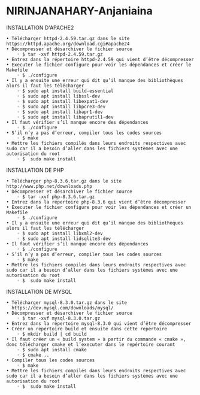 # NIRINJANAHARY-Anjaniaina
INSTALLATION D'APACHE2

    • Télécharger httpd-2.4.59.tar.gz dans le site https://httpd.apache.org/download.cgi#apache24
    • Décompresser et désarchiver le fichier source
        ◦ $ tar -xvf httpd-2.4.59.tar.gz
    • Entrez dans la répertoire httpd-2.4.59 qui vient d’être décompresser
    • Executer le fichier configure pour voir les dépendances et créer le Makefile
        ◦ $ ./configure
    • Il y a ensuite une erreur qui dit qu’il manque des bibliothèques alors il faut les télécharger 
        ◦ $ sudo apt install build-essential
        ◦ $ sudo apt install libssl-dev 
        ◦ $ sudo apt install libexpat1-dev 
        ◦ $ sudo apt install libpcre3-dev 
        ◦ $ sudo apt install libapr1-dev 
        ◦ $ sudo apt install libaprutil1-dev
    • Il faut vérifier s’il manque encore des dépendances
        ◦ $ ./configure
    • S’il n’y a pas d’erreur, compiler tous les codes sources
        ◦ $ make
    • Mettre les fichiers compilés dans leurs endroits respectives avec sudo car il a besoin d’aller dans les fichiers systèmes avec une autorisation du root
        ◦ $  sudo make install

INSTALLATION DE PHP

    • Télécharger php-8.3.6.tar.gz dans le site http://www.php.net/downloads.php
    • Décompresser et désarchiver le fichier source
        ◦ $ tar -xvf php-8.3.6.tar.gz
    • Entrez dans la répertoire php-8.3.6 qui vient d’être décompresser
    • Executer le fichier configure pour voir les dépendances et créer un Makefile
        ◦ $ ./configure
    • Il y a ensuite une erreur qui dit qu’il manque des bibliothèques alors il faut les télécharger 
        ◦ $ sudo apt install libxml2-dev
        ◦ $ sudo apt install lidsqlite3-dev
    • Il faut vérifier s’il manque encore des dépendances
        ◦ $ ./configure
    • S’il n’y a pas d’erreur, compiler tous les codes sources
        ◦ $ make
    • Mettre les fichiers compilés dans leurs endroits respectives avec sudo car il a besoin d’aller dans les fichiers systèmes avec une autorisation du root
        ◦ $  sudo make install


INSTALLATION DE MYSQL

    • Télécharger mysql-8.3.0.tar.gz dans le site 
      https://dev.mysql.com/downloads/mysql/
    • Décompresser et désarchiver le fichier source
        ◦ $ tar -xvf mysql-8.3.0.tar.gz
    • Entrez dans la répertoire mysql-8.3.0 qui vient d’être décompresser
    • Créer un repertoire build et ensuite dans cette repertoire
        ◦ $ mkdir build | cd build 
    • Il faut créer un « build system » à partir du commande « cmake », donc télécharger cmake et l’executer dans le repértoire courant
        ◦ $ sudo apt install cmake
        ◦ $ cmake ..
    • Compiler tous les codes sources
        ◦ $ make
    • Mettre les fichiers compilés dans leurs endroits respectives avec sudo car il a besoin d’aller dans les fichiers systèmes avec une autorisation du root­
        ◦ $  sudo make install
